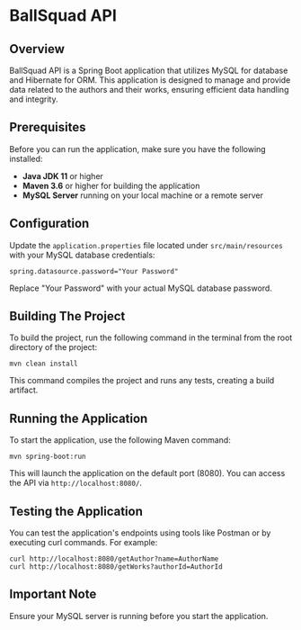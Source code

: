 # BallSquad API

## Overview
BallSquad API is a Spring Boot application that utilizes MySQL for database and Hibernate for ORM. This application is designed to manage and provide data related to the authors and their works, ensuring efficient data handling and integrity.

## Prerequisites
Before you can run the application, make sure you have the following installed:
- **Java JDK 11** or higher
- **Maven 3.6** or higher for building the application
- **MySQL Server** running on your local machine or a remote server

## Configuration
Update the `application.properties` file located under `src/main/resources` with your MySQL database credentials:

    spring.datasource.password="Your Password"

Replace "Your Password" with your actual MySQL database password.

## Building The Project
To build the project, run the following command in the terminal from the root directory of the project:

    mvn clean install

This command compiles the project and runs any tests, creating a build artifact.

## Running the Application
To start the application, use the following Maven command:

    mvn spring-boot:run

This will launch the application on the default port (8080). You can access the API via `http://localhost:8080/`.

## Testing the Application
You can test the application's endpoints using tools like Postman or by executing curl commands. For example:

    curl http://localhost:8080/getAuthor?name=AuthorName
    curl http://localhost:8080/getWorks?authorId=AuthorId

## Important Note
Ensure your MySQL server is running before you start the application.